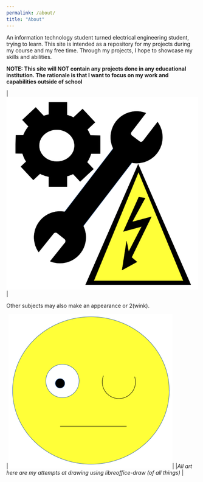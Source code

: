 ```yaml
---
permalink: /about/
title: "About"
---
```


An information technology student turned electrical engineering student, trying to learn.
This site is intended as a repository for my projects during my course and my free time. Through my projects, I hope to showcase my skills and abilities.

<strong>NOTE: This site will NOT contain any projects done in any educational institution. The rationale is that I want to focus on my work and capabilities outside of school</strong>

| ![Electrical engineering](/assets/images/about/EEE.png) |

Other subjects may also make an appearance or 2(wink).

|![wink](/assets/images/about/wink.png)|
|<em>All art here are my attempts at drawing using libreoffice-draw (of all things) </em>|